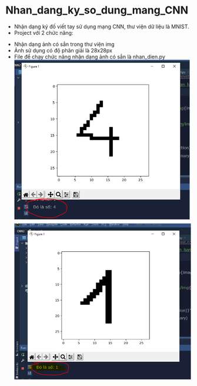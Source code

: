 # Nhan_dang_ky_so_dung_mang_CNN
- Nhận dạng ký đố viết tay sử dụng mạng CNN, thư viện dữ liệu là MNIST.
- Project với 2 chức năng: 
+ Nhận dạng ảnh có sẳn trong thư viện img
+ Ảnh sử dụng có độ phân giải là 28x28px
+ File để chạy chức năng nhận dạng ảnh có sẳn là nhan_dien.py
![alt](https://github.com/nhut-py/Nhan_dang_ky_so_dung_mang_CNN/blob/main/picture/av2.png)
![alt](https://github.com/nhut-py/Nhan_dang_ky_so_dung_mang_CNN/blob/main/picture/av3.png)
